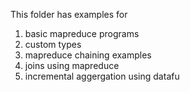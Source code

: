 This folder has examples for

1. basic mapreduce programs
2. custom types
3. mapreduce chaining examples
4. joins using mapreduce
5. incremental aggergation using datafu
